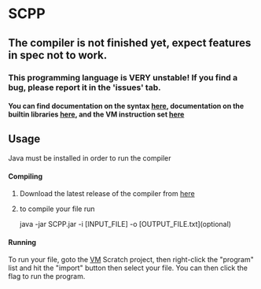 # SCPP

## The compiler is not finished yet, expect features in spec not to work.

### This programming language is **VERY** unstable! If you find a bug, please report it in the 'issues' tab.
#### You can find documentation on the syntax [here](Syntax.md), documentation on the builtin libraries [here](Libraries.md), and the VM instruction set [here](SLVM%20Bytecode.md)

## Usage
Java must be installed in order to run the compiler
#### Compiling
1. Download the latest release of the compiler from [here](https://github.com/Its-Jakey/SCPP/releases)
2. to compile your file run

    java -jar SCPP.jar -i [INPUT_FILE] -o [OUTPUT_FILE.txt]\(optional)
#### Running
To run your file, goto the [VM](https://scratch.mit.edu/projects/697633215/editor/) Scratch project, then right-click the "program" list and hit the "import" button then select your file. You can then click the flag to run the program.

